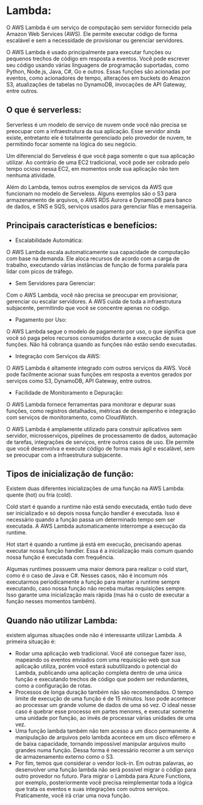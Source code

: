 # Lambda:
O AWS Lambda é um serviço de computação sem servidor fornecido pela Amazon Web Services (AWS). Ele permite executar código de forma escalável e sem a necessidade de provisionar ou gerenciar servidores.

O AWS Lambda é usado principalmente para executar funções ou pequenos trechos de código em resposta a eventos. Você pode escrever seu código usando várias linguagens de programação suportadas, como Python, Node.js, Java, C#, Go e outros. Essas funções são acionadas por eventos, como acionadores de tempo, alterações em buckets do Amazon S3, atualizações de tabelas no DynamoDB, invocações de API Gateway, entre outros.

## O que é serverless:
Serverless é um modelo de serviço de nuvem onde você não precisa se preocupar com a infraestrutura da sua aplicação. Esse servidor ainda existe, entretanto ele é totalmente gerenciado pelo provedor de nuvem, te permitindo focar somente na lógica do seu negócio.

Um diferencial do Serveless é que você paga somente o que sua aplicação utilizar. Ao contrário de uma EC2 tradicional, você pode ser cobrado pelo tempo ocioso nessa EC2, em momentos onde sua aplicação não tem nenhuma atividade.

Além do Lambda, temos outros exemplos de serviços da AWS que funcionam no modelo de Serveless. Alguns exemplos são o S3 para armazenamento de arquivos, o AWS RDS Aurora e DynamoDB para banco de dados, e SNS e SQS, serviços usados para gerenciar filas e mensageiria.

## Principais características e benefícios:
- Escalabilidade Automática: 

O AWS Lambda escala automaticamente sua capacidade de computação com base na demanda. Ele aloca recursos de acordo com a carga de trabalho, executando várias instâncias de função de forma paralela para lidar com picos de tráfego.
- Sem Servidores para Gerenciar: 

Com o AWS Lambda, você não precisa se preocupar em provisionar, gerenciar ou escalar servidores. A AWS cuida de toda a infraestrutura subjacente, permitindo que você se concentre apenas no código.

- Pagamento por Uso: 

O AWS Lambda segue o modelo de pagamento por uso, o que significa que você só paga pelos recursos consumidos durante a execução de suas funções. Não há cobrança quando as funções não estão sendo executadas.

- Integração com Serviços da AWS: 

O AWS Lambda é altamente integrado com outros serviços da AWS. Você pode facilmente acionar suas funções em resposta a eventos gerados por serviços como S3, DynamoDB, API Gateway, entre outros.
- Facilidade de Monitoramento e Depuração: 

O AWS Lambda fornece ferramentas para monitorar e depurar suas funções, como registros detalhados, métricas de desempenho e integração com serviços de monitoramento, como CloudWatch.

O AWS Lambda é amplamente utilizado para construir aplicativos sem servidor, microsserviços, pipelines de processamento de dados, automação de tarefas, integrações de serviços, entre outros casos de uso. Ele permite que você desenvolva e execute código de forma mais ágil e escalável, sem se preocupar com a infraestrutura subjacente.

## Tipos de inicialização de função:
Existem duas diferentes inicializações de uma função na AWS Lambda: quente (hot) ou fria (cold).

Cold start é quando a runtime não está sendo executada, então tudo deve ser inicializado e só depois nossa função handler é executada. Isso é necessário quando a função passa um determinado tempo sem ser executada. A AWS Lambda automaticamente interrompe a execução da runtime.

Hot start é quando a runtime já está em execução, precisando apenas executar nossa função handler. Essa é a inicialização mais comum quando nossa função é executada com frequência.

Algumas runtimes possuem uma maior demora para realizar o cold start, como é o caso de Java e C#. Nesses casos, não é incomum nós executarmos periodicamente a função para manter a runtime sempre executando, caso nossa função não receba muitas requisições sempre. Isso garante uma inicialização mais rápida (mas há o custo de executar a função nesses momentos também).

## Quando não utilizar Lambda:
existem algumas situações onde não é interessante utilizar Lambda. A primeira situação é:
- Rodar uma aplicação web tradicional. Você até consegue fazer isso, mapeando os eventos enviados com uma requisição web que sua aplicação utiliza, porém você estará subutilizando o potencial do Lambda, publicando uma aplicação completa dentro de uma única função e executando trechos de código que podem ser redundantes, como a configuração de rotas.
- Processos de longa duração também não são recomendados. O tempo limite de execução de uma função é de 15 minutos. Isso pode acontecer ao processar um grande volume de dados de uma só vez. O ideal nesse caso é quebrar esse processo em partes menores, e executar somente uma unidade por função, ao invés de processar várias unidades de uma vez.
- Uma função lambda também não tem acesso a um disco permanente. A manipulação de arquivos pelo lambda acontece em um disco efêmero e de baixa capacidade, tornando impossível manipular arquivos muito grandes numa função. Dessa forma é necessário recorrer a um serviço de armazenamento externo como o S3.
- Por fim, temos que considerar o vendor lock-in. Em outras palavras, ao desenvolver uma função lambda não será possível migrar o código para outro provedor no futuro. Para migrar o Lambda para Azure Functions, por exemplo, posteriormente você precisa reimplementar toda a lógica que trata os eventos e suas integrações com outros serviços. Praticamente, você irá criar uma nova função.
